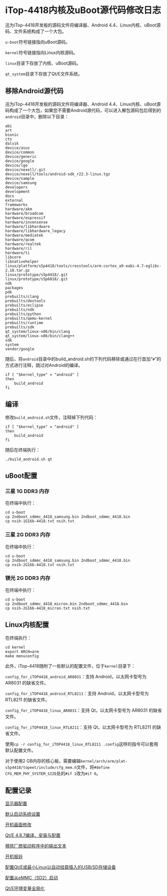 # iTop-4418内核及uBoot源代码修改日志

迅为iTop-4418开发板的源码文件将编译器、Android 4.4、Linux内核、uBoot源码、文件系统构成了一个大包。

`u-boot`符号链接指向uBoot源码。

`kernel`符号链接指向Linux内核源码。

`linux`目录下存放了内核、uBoot源码。

`qt_system`目录下存放了Qt/E文件系统。

## 移除Android源代码

迅为iTop-4418开发板的源码文件将编译器、Android 4.4、Linux内核、uBoot源码构成了一个大包，如果您不需要Android源代码，可以进入解包源码包后得到的`android`目录中，删除以下目录：

```
abi
art
bionic
cts
dalvik
device/asus
device/common
device/generic
device/google
device/lge
device/nexell/.git
device/nexell/tools/android-sdk_r22.3-linux.tgz
device/sample
device/samsung
developers
development
docs
external
frameworks
hardware/akm
hardware/broadcom
hardware/espressif
hardware/invensense
hardware/libhardware
hardware/libhardware_legacy
hardware/mediatek
hardware/qcom
hardware/realtek
hardware/ril
hardware/ti
libcore
libnativehelper
linux/platform/s5p4418/tools/crosstools/arm-cortex_a9-eabi-4.7-eglibc-2.18.tar.gz
linux/prototype/s5p4418/.git
linux/prototype/s5p6818/.git
ndk
packages
pdk
prebuilts/clang
prebuilts/devtools
prebuilts/eclipse
prebuilts/ndk
prebuilts/python
prebuilts/qemu-kernel
prebuilts/runtime
prebuilts/sdk
qt_system/linux-x86/bin/clang
qt_system/linux-x86/bin/clang++
sdk
system
vendor/google
```

随后，将`android`目录中的build_android.sh的下列代码移除或通过在行首加“`#`”的方式进行注释，跳过对Android的编译。

```
if [ "$kernel_type" = "android" ]
then
    build_android
fi
```

## 编译

修改`build_android.sh`文件，注释掉下列代码：

```
if [ "$kernel_type" = "android" ]
then
	build_android
fi
```

随后在终端执行：

```
./build_android.sh qt
```

## uBoot配置

### 三星 1G DDR3 内存

在终端中执行：

```
cd u-boot
cp 2ndboot_sdmmc_4418_samsung.bin 2ndboot_sdmmc_4418.bin
cp nsih-1G16b-4418.txt nsih.txt
```

### 三星 2G DDR3 内存

在终端中执行：

```
cd u-boot
cp 2ndboot_sdmmc_4418_samsung.bin 2ndboot_sdmmc_4418.bin
cp nsih-2G16b-4418.txt nsih.txt
```

### 镁光 2G DDR3 内存

在终端中执行：

```
cd u-boot
cp 2ndboot_sdmmc_4418_micron.bin 2ndboot_sdmmc_4418.bin
cp nsih-2G16b-4418_micron.txt nsih.txt
```

## Linux内核配置

在终端执行：

```
cd kernel
export ARCH=arm
make menuconfig
```

此外，iTop-4418随附了一些默认的配置文件，位于`kernel`目录下：

`config_for_iTOP4418_android_AR8031`：支持 Android，以太网卡型号为 AR8031 的缺省文件。

`config_for_iTOP4418_android_RTL8211`：支持 Android，以太网卡型号为 RTL8211 的缺省文件。

`config_for_iTOP4418_linux_AR8031`：支持 Qt，以太网卡型号为 AR8031 的缺省文件。

`config_for_iTOP4418_linux_RTL8211`：支持 Qt，以太网卡型号为 RTL8211 的缺省文件。

使用`cp -r config_for_iTOP4418_linux_RTL8211 .config`这样的指令可以套用默认配置文件。

对于使用2 GB内存的核心板，需要编辑`kernel/arch/arm/plat-s5p4418/topeet/include/cfg_mem.h`文件，将`#define CFG_MEM_PHY_SYSTEM_SIZE`处的`#if 1`改为`#if 0`。

## 配置记录

[显示器配置](ModificationLog/iTop-4418-Screen-Config-Log.md)

[默认启动系统设置](ModificationLog/iTop-4418-Default-System-Config-Log.md)

[开机画面修改](ModificationLog/iTop-4418-Boot-Splash-Screen-Config-Log.md)

[Qt/E 4.8.7编译、安装与配置](ModificationLog/iTop-4418-QtE-4-8-7-Config-Log.md)

[移除厂商驱动程序中的输出文本](ModificationLog/iTop-4418-Remove-OEM-Driver-Print.md)

[开机振铃](ModificationLog/iTop-4418-Power-On-Beep.md)

[配置Qt/E或最小Linux以自动挂载插入的USB/SD存储设备](ModificationLog/iTop-4418-Storage-Device-Auto-Mounting-Config-Log.md)

[配置从eMMC（SD2）启动](ModificationLog/iTop-4418-eMMC-Boot-Config-Log.md)

[Qt/E环境变量全局化](ModificationLog/iTop-4418-QtE-Environment-Variables-Config-Log.md)
